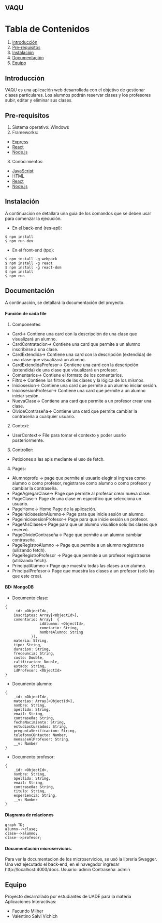 ## VAQU 
# Tabla de Contenidos
1. [Introducción](#Introducción)
2. [Pre-requisitos](#Pre-requisitos)
3. [Instalación](#Instalación)
4. [Documentación](#Documentación)
5. [Equipo](#Equipo)

## Introducción
VAQU es una aplicación web desarrollada con el objetivo de gestionar clases particulares. Los alumnos podrán reservar clases y los profesores subir, editar y eliminar sus clases.
## Pre-requisitos
1. Sistema operativo: Windows
2. Frameworks:
* [Express](https://expressjs.com/es/)
* [React](https://es.reactjs.org/)
* [Node.js](https://nodejs.org/en/)
3. Conocimientos:
* [JavaScript](https://www.javascript.com/)
* HTML
* [React](https://es.reactjs.org/)
* [Node.js](https://nodejs.org/en/)
## Instalación
A continuación se detallara una guía de los comandos que se deben usar para comenzar la ejecución.
- En el back-end (res-api):
```console
$ npm install
$ npm run dev
```
- En el front-end (tpo):
```console
$ npm install -g webpack
$ npm install -g react
$ npm install -g react-dom
$ npm install
$ npm run
```
## Documentación
A continuación, se detallará la documentación del proyecto. 
#### Función de cada file
1. Componentes:
- Card-> Contiene una card con la descripción de una clase que visualizará un alumno.
- CardContratacion-> Contiene una card que permite a un alumno inscribirse a una clase.
- CardExtendida-> Contiene una card con la descripción (extendida) de una clase que visualizará un alumno.
- CardExtendidaProfesor-> Contiene una card con la descripción (extendida) de una clase que visualizará un profesor.
- Comentarios-> Contiene el formato de los comentarios.
- Filtro-> Contiene los filtros de las clases y la lógica de los mismos.
- Iniciosesion-> Contiene una card que permite a un alumno iniciar sesión.
- IniciosesionProfesor-> Contiene una card que permite a un alumno iniciar sesión.
- NuevaClase->  Contiene una card que permite a un profesor crear una clase.
- OlvideContraseña-> Contiene una card que permite cambiar la contraseña a cualquier usuario.
2. Context:
- UserContext-> File para tomar el contexto y poder usarlo posteriormente.
3. Controller:
- Peticiones a las apis mediante el uso de fetch.
4. Pages:
- Alumnoprofe -> page que permite al usuario elegir si ingresa como alumno o como profesor, registrarse como alumno o como profesor y cambiar la contraseña.
- PageAgregarClase-> Page que permite al profesor crear nueva clase.
- PageClase-> Page de una clase en especifico que selecciona un usuario.
- PageHome-> Home Page de la aplicación.
- PageiniciosesionAlumno-> Page para que inicie sesión un alumno.
- PageiniciosesionProfesor-> Page para que inicie sesión un profesor.
- PageMisClases-> Page para que un alumno visualice solo las clases que reservó.
- PageOlvideContraseña-> Page que permite a un alumno cambiar contraseña.
- PageRegistroAlumno -> Page que permite a un alumno registrarse (uilizando fetch).
- PageRegistroProfesor -> Page que permite a un profesor registrasrse (utilizando fetch).
- PrincipalAlumno-> Page que muestra todas las clases a un alumno.
- PrincipalProfesor-> Page que muestra las clases a un profesor (solo las que este crea).
#### BD: MongoDB
- Documento clase:  
```
{  
    _id: <ObjectId>,  
    inscriptos: Array[<ObjectId>],  
    comentario: Array[	{
				idAlumno: <ObjectId>,
				cometario: String,
				nombreAlumno: String
			}],  
    materia: String,  
    tipo: String,  
    duracion: String,  
    freceuncia: String,  
    costo: Double,  
    calificacion: Double,  
    estado: String,  
    idProfesor: <ObjectId>  
}
```
- Documento alumno:
```
{
	_id: <ObjectId>,
	materias: Array[<ObjectId>],
	nombre: String,
	apellido: String,
	email: String,
	contraseña: String,
	fechaNacimiento: String,
	estudiosCursados: String,
	preguntaVerificacion: String,
	telefonoCOntacto: Number,
	mensajeAlProfesor: String,
	__v: Number
}
 ``` 
- Documento profesor:
```
{
	_id: <ObjectId>,
	nombre: String,
	apellido: String,
	email: String,
	contraseña: String,
	titulo: String,
	experiencia: String,
	__v: Number
}
 ``` 
#### Diagrama de relaciones
```mermaid
graph TD;
alumno-->clase;
clase-->alumno;
clase-->profesor;
``` 
#### Documemtación microservicios.
Para ver la documentacion de los microservicios, se usó la libreria Swagger. Una vez ejecutado el back-end, en el navegador ingresar http://localhost:4000/docs.   Usuario: admin Contraseña: admin
## Equipo
Proyecto desarrollado por estudiantes de UADE para la materia Aplicaciones Interactivas:
- Facundo Milher
- Valentino Salvi Vichich

